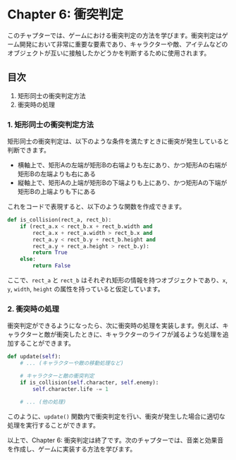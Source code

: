 # Chapter 6: 衝突判定

このチャプターでは、ゲームにおける衝突判定の方法を学びます。衝突判定はゲーム開発において非常に重要な要素であり、キャラクターや敵、アイテムなどのオブジェクトが互いに接触したかどうかを判断するために使用されます。

## 目次
1. 矩形同士の衝突判定方法
2. 衝突時の処理

### 1. 矩形同士の衝突判定方法

矩形同士の衝突判定は、以下のような条件を満たすときに衝突が発生していると判断できます。

- 横軸上で、矩形Aの左端が矩形Bの右端よりも左にあり、かつ矩形Aの右端が矩形Bの左端よりも右にある
- 縦軸上で、矩形Aの上端が矩形Bの下端よりも上にあり、かつ矩形Aの下端が矩形Bの上端よりも下にある

これをコードで表現すると、以下のような関数を作成できます。

```python
def is_collision(rect_a, rect_b):
    if (rect_a.x < rect_b.x + rect_b.width and
        rect_a.x + rect_a.width > rect_b.x and
        rect_a.y < rect_b.y + rect_b.height and
        rect_a.y + rect_a.height > rect_b.y):
        return True
    else:
        return False
```

ここで、`rect_a` と `rect_b` はそれぞれ矩形の情報を持つオブジェクトであり、`x`, `y`, `width`, `height` の属性を持っていると仮定しています。

### 2. 衝突時の処理

衝突判定ができるようになったら、次に衝突時の処理を実装します。例えば、キャラクターと敵が衝突したときに、キャラクターのライフが減るような処理を追加することができます。

```python
def update(self):
    # ... (キャラクターや敵の移動処理など)

    # キャラクターと敵の衝突判定
    if is_collision(self.character, self.enemy):
        self.character.life -= 1

    # ... (他の処理)
```

このように、`update()` 関数内で衝突判定を行い、衝突が発生した場合に適切な処理を実行することができます。

以上で、Chapter 6: 衝突判定は終了です。次のチャプターでは、音楽と効果音を作成し、ゲームに実装する方法を学びます。
